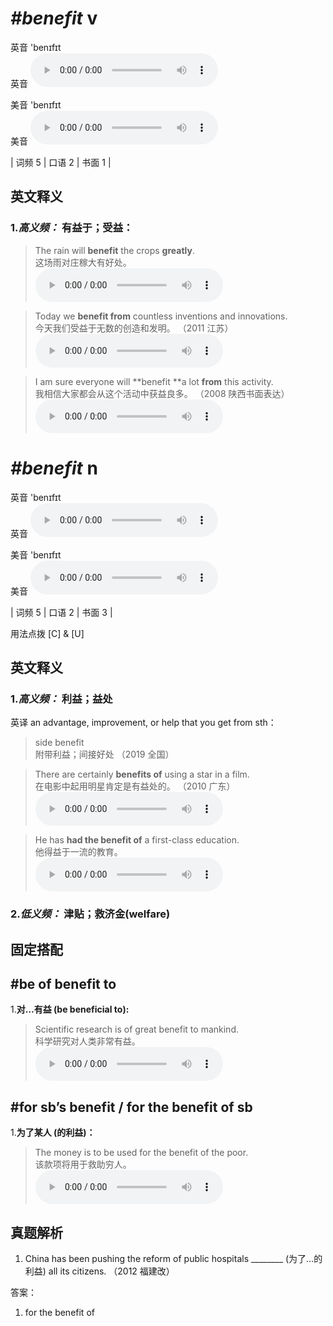 # ***\#benefit*** v
英音 'benɪfɪt  
英音
<audio src="./media/benefit-B.aac" controls="controls"></audio>

美音 'benɪfɪt  
美音
<audio src="./media/benefit.aac" controls="controls"></audio>



| 词频 5 | 口语 2 | 书面 1 |  

英文释义
---
### 1.*高义频：* **有益于；受益：**  

 > The rain will **benefit** the crops **greatly**.  
 > 这场雨对庄稼大有好处。    
<audio src="./media/1-benefit.aac" controls="controls"></audio>

 > Today we **benefit from** countless inventions and innovations.   
 > 今天我们受益于无数的创造和发明。  （2011 江苏）  
<audio src="./media/2-benefit.aac" controls="controls"></audio>

 > I am sure everyone will **benefit **a lot **from** this activity.  
 > 我相信大家都会从这个活动中获益良多。  （2008 陕西书面表达）  
<audio src="./media/3-benefit.aac" controls="controls"></audio>


# ***\#benefit*** n
英音 'benɪfɪt  
英音
<audio src="./media/benefit-B.aac" controls="controls"></audio>

美音 'benɪfɪt  
美音
<audio src="./media/benefit.aac" controls="controls"></audio>



| 词频 5 | 口语 2 | 书面 3 |  

用法点拨  [C] & [U]

英文释义
---
### 1.*高义频：* **利益；益处**  
英译 an advantage, improvement, or help that you get from sth：

 > side benefit  
 > 附带利益；间接好处  （2019 全国）  

 > There are certainly **benefits of** using a star in a film.   
 > 在电影中起用明星肯定是有益处的。  （2010 广东）  
<audio src="./media/4-benefit.aac" controls="controls"></audio>

 > He has **had the benefit of** a first-class education.   
 > 他得益于一流的教育。    
<audio src="./media/5-benefit.aac" controls="controls"></audio>

### 2.*低义频：* **津贴；救济金(welfare)**  


固定搭配
---
## \#be of benefit to
1.**对…有益 (be beneficial to):**  

 > Scientific research is of great benefit to mankind.  
 > 科学研究对人类非常有益。    
<audio src="./media/6-benefit.aac" controls="controls"></audio>

## \#for sb’s benefit / for the benefit of sb
1.**为了某人 (的利益)：**  

 > The money is to be used for the benefit of the poor.  
 > 该款项将用于救助穷人。    
<audio src="./media/7-benefit.aac" controls="controls"></audio>


真题解析
---
1. China has been pushing the reform of public hospitals ________ (为了…的利益) all its citizens.  （2012 福建改）  

答案：
1. for the benefit of  

